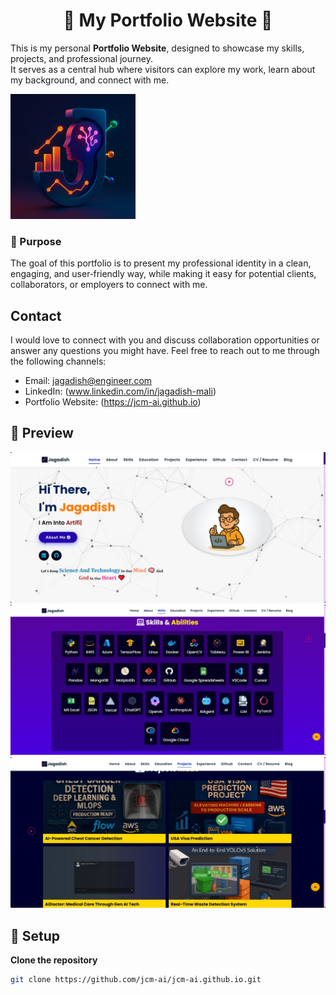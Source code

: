 <h1 align="center">🌟 My Portfolio Website 🌟</h1>

This is my personal **Portfolio Website**, designed to showcase my skills, projects, and professional journey.  
It serves as a central hub where visitors can explore my work, learn about my background, and connect with me.

<img style="width: 200px" src="assets/images/logo.png" />

### 🎯 Purpose  
The goal of this portfolio is to present my professional identity in a clean, engaging, and user‑friendly way, while making it easy for potential clients, collaborators, or employers to connect with me.


## Contact

I would love to connect with you and discuss collaboration opportunities or answer any questions you might have. Feel free to reach out to me through the following channels:

- Email: jagadish@engineer.com
- LinkedIn: (www.linkedin.com/in/jagadish-mali)
- Portfolio Website: (https://jcm-ai.github.io)

## 📸 Preview
<img src="assets/images/portfolio-screenshot/home.png" />
<img src="assets/images/portfolio-screenshot/skill.png">
<img src="assets/images/portfolio-screenshot/projects.png">

## 🚀 Setup
**Clone the repository**
```bash
git clone https://github.com/jcm-ai/jcm-ai.github.io.git
```
